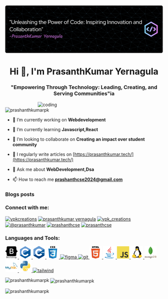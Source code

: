 [![MasterHead](./github-banner.png)](https://prasanthkumar.tech)

<h1 align="center">Hi 👋, I'm PrasanthKumar Yernagula</h1>
<h3 align="center">"Empowering Through Technology: Leading, Creating, and Serving Communities"ia</h3>
<img align="right" alt="coding" width="400" src="https://media.tenor.com/qJ5evVs-_uUAAAAC/coding.gif">
<p align="left"> <img src="https://komarev.com/ghpvc/?username=prashanthkumarpk&label=Profile%20views&color=0e75b6&style=flat" alt="prashanthkumarpk" /> </p>

- 🔭 I’m currently working on **Webdevelopment**

- 🌱 I’m currently learning **Javascript,React**

- 👯 I’m looking to collaborate on **Creating an impact over student community**

- 📝 I regularly write articles on [https://prasanthkumar.tech/](https://prasanthkumar.tech/)

- 💬 Ask me about **WebDevelopment,Dsa**

- 📫 How to reach me **prashanthcse2024@gmail.com**

### Blogs posts
<!-- BLOG-POST-LIST:START -->
<!-- BLOG-POST-LIST:END -->

<h3 align="left">Connect with me:</h3>
<p align="left">
<a href="https://twitter.com/ypkcreations" target="blank"><img align="center" src="https://raw.githubusercontent.com/rahuldkjain/github-profile-readme-generator/master/src/images/icons/Social/twitter.svg" alt="ypkcreations" height="30" width="40" /></a>
<a href="https://linkedin.com/in/prasanthkumar-yernagula-814653257" target="blank"><img align="center" src="https://raw.githubusercontent.com/rahuldkjain/github-profile-readme-generator/master/src/images/icons/Social/linked-in-alt.svg" alt="prasanthkumar yernagula" height="30" width="40" /></a>
<a href="https://instagram.com/ypk_creations" target="blank"><img align="center" src="https://raw.githubusercontent.com/rahuldkjain/github-profile-readme-generator/master/src/images/icons/Social/instagram.svg" alt="ypk_creations" height="30" width="40" /></a>
<a href="https://hashnode.com/@prasanthkumar" target="blank"><img align="center" src="https://raw.githubusercontent.com/rahuldkjain/github-profile-readme-generator/master/src/images/icons/Social/hashnode.svg" alt="@prasanthkumar" height="30" width="40" /></a>
<a href="https://www.leetcode.com/prashanthcse" target="blank"><img align="center" src="https://raw.githubusercontent.com/rahuldkjain/github-profile-readme-generator/master/src/images/icons/Social/leet-code.svg" alt="prashanthcse" height="30" width="40" /></a>
<a href="https://auth.geeksforgeeks.org/user/prasanthcse" target="blank"><img align="center" src="https://raw.githubusercontent.com/rahuldkjain/github-profile-readme-generator/master/src/images/icons/Social/geeks-for-geeks.svg" alt="prasanthcse" height="30" width="40" /></a>

</p>

<h3 align="left">Languages and Tools:</h3>
<p align="left"> <a href="https://getbootstrap.com" target="_blank" rel="noreferrer"> <img src="https://raw.githubusercontent.com/devicons/devicon/master/icons/bootstrap/bootstrap-plain-wordmark.svg" alt="bootstrap" width="40" height="40"/> </a> <a href="https://www.cprogramming.com/" target="_blank" rel="noreferrer"> <img src="https://raw.githubusercontent.com/devicons/devicon/master/icons/c/c-original.svg" alt="c" width="40" height="40"/> </a> <a href="https://www.w3schools.com/cpp/" target="_blank" rel="noreferrer"> <img src="https://raw.githubusercontent.com/devicons/devicon/master/icons/cplusplus/cplusplus-original.svg" alt="cplusplus" width="40" height="40"/> </a> <a href="https://www.w3schools.com/css/" target="_blank" rel="noreferrer"> <img src="https://raw.githubusercontent.com/devicons/devicon/master/icons/css3/css3-original-wordmark.svg" alt="css3" width="40" height="40"/> </a> <a href="https://www.figma.com/" target="_blank" rel="noreferrer"> <img src="https://www.vectorlogo.zone/logos/figma/figma-icon.svg" alt="figma" width="40" height="40"/> </a> <a href="https://git-scm.com/" target="_blank" rel="noreferrer"> <img src="https://www.vectorlogo.zone/logos/git-scm/git-scm-icon.svg" alt="git" width="40" height="40"/> </a> <a href="https://www.w3.org/html/" target="_blank" rel="noreferrer"> <img src="https://raw.githubusercontent.com/devicons/devicon/master/icons/html5/html5-original-wordmark.svg" alt="html5" width="40" height="40"/> </a> <a href="https://www.java.com" target="_blank" rel="noreferrer"> <img src="https://raw.githubusercontent.com/devicons/devicon/master/icons/java/java-original.svg" alt="java" width="40" height="40"/> </a> <a href="https://developer.mozilla.org/en-US/docs/Web/JavaScript" target="_blank" rel="noreferrer"> <img src="https://raw.githubusercontent.com/devicons/devicon/master/icons/javascript/javascript-original.svg" alt="javascript" width="40" height="40"/> </a> <a href="https://www.linux.org/" target="_blank" rel="noreferrer"> <img src="https://raw.githubusercontent.com/devicons/devicon/master/icons/linux/linux-original.svg" alt="linux" width="40" height="40"/> </a> <a href="https://www.mongodb.com/" target="_blank" rel="noreferrer"> <img src="https://raw.githubusercontent.com/devicons/devicon/master/icons/mongodb/mongodb-original-wordmark.svg" alt="mongodb" width="40" height="40"/> </a> <a href="https://www.mysql.com/" target="_blank" rel="noreferrer"> <img src="https://raw.githubusercontent.com/devicons/devicon/master/icons/mysql/mysql-original-wordmark.svg" alt="mysql" width="40" height="40"/> </a> <a href="https://www.python.org" target="_blank" rel="noreferrer"> <img src="https://raw.githubusercontent.com/devicons/devicon/master/icons/python/python-original.svg" alt="python" width="40" height="40"/> </a> <a href="https://tailwindcss.com/" target="_blank" rel="noreferrer"> <img src="https://www.vectorlogo.zone/logos/tailwindcss/tailwindcss-icon.svg" alt="tailwind" width="40" height="40"/> </a> </p>

<p><img align="left" src="https://github-readme-stats.vercel.app/api/top-langs?username=prashanthkumarpk&show_icons=true&locale=en&layout=compact" alt="prashanthkumarpk" /></p>

<p>&nbsp;<img align="center" src="https://github-readme-stats.vercel.app/api?username=prashanthkumarpk&show_icons=true&locale=en" alt="prashanthkumarpk" /></p>

<p><img align="center" src="https://github-readme-streak-stats.herokuapp.com/?user=prashanthkumarpk&" alt="prashanthkumarpk" /></p>

<!---
Prashanthkumarpk/Prashanthkumarpk is a ✨ special ✨ repository because its `README.md` (this file) appears on your GitHub profile.
You can click the Preview link to take a look at your changes.
--->
